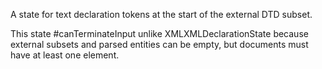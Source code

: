 A state for <?xml ...?> text declaration tokens at the start of the external DTD subset.

This state #canTerminateInput unlike XMLXMLDeclarationState because external subsets and parsed entities can be empty, but documents must have at least one element.